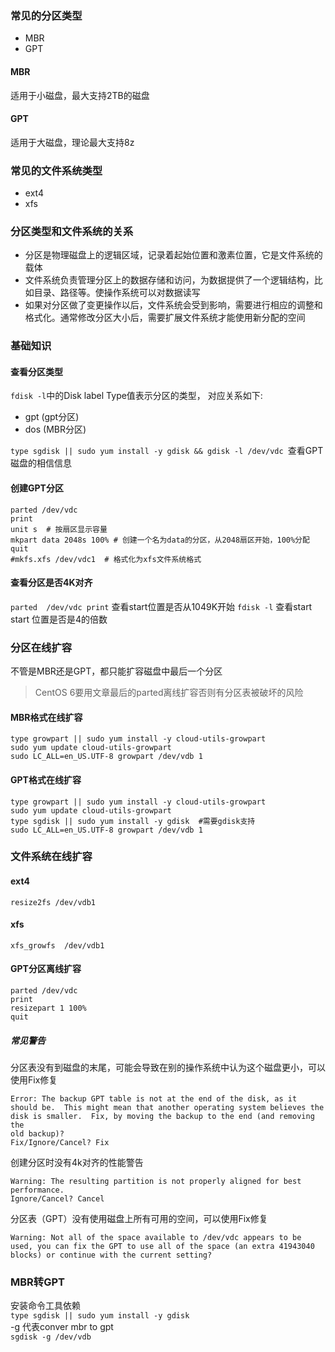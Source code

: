 ### 常见的分区类型
- MBR
- GPT
#### MBR
适用于小磁盘，最大支持2TB的磁盘
#### GPT
适用于大磁盘，理论最大支持8z

### 常见的文件系统类型
- ext4
- xfs

### 分区类型和文件系统的关系  
- 分区是物理磁盘上的逻辑区域，记录着起始位置和激素位置，它是文件系统的载体  
- 文件系统负责管理分区上的数据存储和访问，为数据提供了一个逻辑结构，比如目录、路径等。使操作系统可以对数据读写
- 如果对分区做了变更操作以后，文件系统会受到影响，需要进行相应的调整和格式化。通常修改分区大小后，需要扩展文件系统才能使用新分配的空间

### 基础知识
#### 查看分区类型
`fdisk -l`中的Disk label Type值表示分区的类型， 对应关系如下:  
- gpt (gpt分区)
- dos (MBR分区)

`type sgdisk || sudo yum install -y gdisk && gdisk -l /dev/vdc `查看GPT磁盘的相信信息
####  创建GPT分区
```
parted /dev/vdc
print
unit s  # 按扇区显示容量
mkpart data 2048s 100% # 创建一个名为data的分区，从2048扇区开始，100%分配
quit
#mkfs.xfs /dev/vdc1  # 格式化为xfs文件系统格式
```
#### 查看分区是否4K对齐
`parted  /dev/vdc print` 查看start位置是否从1049K开始
`fdisk -l` 查看start start 位置是否是4的倍数


### 分区在线扩容
不管是MBR还是GPT，都只能扩容磁盘中最后一个分区
> CentOS 6要用文章最后的parted离线扩容否则有分区表被破坏的风险

#### MBR格式在线扩容
```
type growpart || sudo yum install -y cloud-utils-growpart
sudo yum update cloud-utils-growpart
sudo LC_ALL=en_US.UTF-8 growpart /dev/vdb 1
```
#### GPT格式在线扩容
```
type growpart || sudo yum install -y cloud-utils-growpart
sudo yum update cloud-utils-growpart
type sgdisk || sudo yum install -y gdisk  #需要gdisk支持
sudo LC_ALL=en_US.UTF-8 growpart /dev/vdb 1 
```

### 文件系统在线扩容

#### ext4
 `resize2fs /dev/vdb1`

#### xfs
`xfs_growfs  /dev/vdb1`


#### GPT分区离线扩容
```
parted /dev/vdc
print
resizepart 1 100%
quit
```


##### 常见警告
分区表没有到磁盘的末尾，可能会导致在别的操作系统中认为这个磁盘更小，可以使用Fix修复  
```
Error: The backup GPT table is not at the end of the disk, as it should be.  This might mean that another operating system believes the disk is smaller.  Fix, by moving the backup to the end (and removing the
old backup)?
Fix/Ignore/Cancel? Fix
```
创建分区时没有4k对齐的性能警告  
```
Warning: The resulting partition is not properly aligned for best performance.
Ignore/Cancel? Cancel 
```
分区表（GPT）没有使用磁盘上所有可用的空间，可以使用Fix修复
```
Warning: Not all of the space available to /dev/vdc appears to be used, you can fix the GPT to use all of the space (an extra 41943040 blocks) or continue with the current setting?
```

### MBR转GPT
安装命令工具依赖  
`type sgdisk || sudo yum install -y gdisk`  
-g 代表conver mbr to gpt   
`sgdisk -g /dev/vdb`  